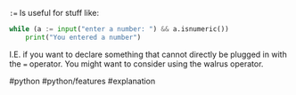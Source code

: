 `:=` Is useful for stuff like:

```python
while (a := input("enter a number: ") && a.isnumeric())
	print("You entered a number")
```

I.E. if you want to declare something that cannot directly be plugged in with the `=` operator. You might want to consider using the walrus operator.

#python #python/features #explanation 